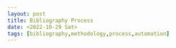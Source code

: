 ```yaml
---
layout: post
title: Bibliography Process
date: <2022-10-29 Sat>
tags: [bibliography,methodology,process,automation]
---
```

 

